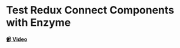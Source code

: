 # Test Redux Connect Components with Enzyme

**[📹 Video](https://egghead.io/lessons/react-test-redux-connect-components-with-enzyme)**
